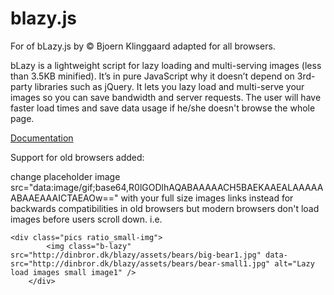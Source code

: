 blazy.js
========

For of bLazy.js by © Bjoern Klinggaard adapted for all browsers.

bLazy is a lightweight script for lazy loading and multi-serving images (less than 3.5KB minified). It’s in pure JavaScript why it doesn’t depend on 3rd-party libraries such as jQuery. It lets you lazy load and multi-serve your images so you can save bandwidth and server requests. The user will have faster load times and save data usage if he/she doesn't browse the whole page.

[Documentation](http://dinbror.dk/blazy/ "See online") 

Support for old browsers added: 

change placeholder image src="data:image/gif;base64,R0lGODlhAQABAAAAACH5BAEKAAEALAAAAAABAAEAAAICTAEAOw==" with your full size images links instead for backwards compatibilities in old browsers but modern browsers don't load images before users scroll down. 
i.e.

    <div class="pics ratio_small-img">
			<img class="b-lazy" src="http://dinbror.dk/blazy/assets/bears/big-bear1.jpg" data-src="http://dinbror.dk/blazy/assets/bears/bear-small1.jpg" alt="Lazy load images small image1" />
		</div>
